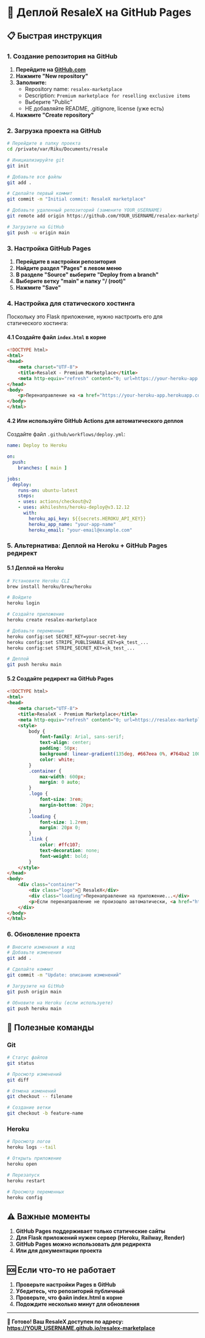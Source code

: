 # 🚀 Деплой ResaleX на GitHub Pages

## 📋 Быстрая инструкция

### 1. Создание репозитория на GitHub

1. **Перейдите на [GitHub.com](https://github.com)**
2. **Нажмите "New repository"**
3. **Заполните:**
   - Repository name: `resalex-marketplace`
   - Description: `Premium marketplace for reselling exclusive items`
   - Выберите "Public"
   - НЕ добавляйте README, .gitignore, license (уже есть)
4. **Нажмите "Create repository"**

### 2. Загрузка проекта на GitHub

```bash
# Перейдите в папку проекта
cd /private/var/Riku/Documents/resale

# Инициализируйте git
git init

# Добавьте все файлы
git add .

# Сделайте первый коммит
git commit -m "Initial commit: ResaleX marketplace"

# Добавьте удаленный репозиторий (замените YOUR_USERNAME)
git remote add origin https://github.com/YOUR_USERNAME/resalex-marketplace.git

# Загрузите на GitHub
git push -u origin main
```

### 3. Настройка GitHub Pages

1. **Перейдите в настройки репозитория**
2. **Найдите раздел "Pages" в левом меню**
3. **В разделе "Source" выберите "Deploy from a branch"**
4. **Выберите ветку "main" и папку "/ (root)"**
5. **Нажмите "Save"**

### 4. Настройка для статического хостинга

Поскольку это Flask приложение, нужно настроить его для статического хостинга:

#### 4.1 Создайте файл `index.html` в корне
```html
<!DOCTYPE html>
<html>
<head>
    <meta charset="UTF-8">
    <title>ResaleX - Premium Marketplace</title>
    <meta http-equiv="refresh" content="0; url=https://your-heroku-app.herokuapp.com">
</head>
<body>
    <p>Перенаправление на <a href="https://your-heroku-app.herokuapp.com">ResaleX</a>...</p>
</body>
</html>
```

#### 4.2 Или используйте GitHub Actions для автоматического деплоя

Создайте файл `.github/workflows/deploy.yml`:

```yaml
name: Deploy to Heroku

on:
  push:
    branches: [ main ]

jobs:
  deploy:
    runs-on: ubuntu-latest
    steps:
    - uses: actions/checkout@v2
    - uses: akhileshns/heroku-deploy@v3.12.12
      with:
        heroku_api_key: ${{secrets.HEROKU_API_KEY}}
        heroku_app_name: "your-app-name"
        heroku_email: "your-email@example.com"
```

### 5. Альтернатива: Деплой на Heroku + GitHub Pages редирект

#### 5.1 Деплой на Heroku
```bash
# Установите Heroku CLI
brew install heroku/brew/heroku

# Войдите
heroku login

# Создайте приложение
heroku create resalex-marketplace

# Добавьте переменные
heroku config:set SECRET_KEY=your-secret-key
heroku config:set STRIPE_PUBLISHABLE_KEY=pk_test_...
heroku config:set STRIPE_SECRET_KEY=sk_test_...

# Деплой
git push heroku main
```

#### 5.2 Создайте редирект на GitHub Pages
```html
<!DOCTYPE html>
<html>
<head>
    <meta charset="UTF-8">
    <title>ResaleX - Premium Marketplace</title>
    <meta http-equiv="refresh" content="0; url=https://resalex-marketplace.herokuapp.com">
    <style>
        body {
            font-family: Arial, sans-serif;
            text-align: center;
            padding: 50px;
            background: linear-gradient(135deg, #667eea 0%, #764ba2 100%);
            color: white;
        }
        .container {
            max-width: 600px;
            margin: 0 auto;
        }
        .logo {
            font-size: 3rem;
            margin-bottom: 20px;
        }
        .loading {
            font-size: 1.2rem;
            margin: 20px 0;
        }
        .link {
            color: #ffc107;
            text-decoration: none;
            font-weight: bold;
        }
    </style>
</head>
<body>
    <div class="container">
        <div class="logo">💎 ResaleX</div>
        <div class="loading">Перенаправление на приложение...</div>
        <p>Если перенаправление не произошло автоматически, <a href="https://resalex-marketplace.herokuapp.com" class="link">нажмите здесь</a></p>
    </div>
</body>
</html>
```

### 6. Обновление проекта

```bash
# Внесите изменения в код
# Добавьте изменения
git add .

# Сделайте коммит
git commit -m "Update: описание изменений"

# Загрузите на GitHub
git push origin main

# Обновите на Heroku (если используете)
git push heroku main
```

## 🔧 Полезные команды

### Git
```bash
# Статус файлов
git status

# Просмотр изменений
git diff

# Отмена изменений
git checkout -- filename

# Создание ветки
git checkout -b feature-name
```

### Heroku
```bash
# Просмотр логов
heroku logs --tail

# Открыть приложение
heroku open

# Перезапуск
heroku restart

# Просмотр переменных
heroku config
```

## ⚠️ Важные моменты

1. **GitHub Pages поддерживает только статические сайты**
2. **Для Flask приложений нужен сервер (Heroku, Railway, Render)**
3. **GitHub Pages можно использовать для редиректа**
4. **Или для документации проекта**

## 🆘 Если что-то не работает

1. **Проверьте настройки Pages в GitHub**
2. **Убедитесь, что репозиторий публичный**
3. **Проверьте, что файл index.html в корне**
4. **Подождите несколько минут для обновления**

---

**🎉 Готово! Ваш ResaleX доступен по адресу:**
**https://YOUR_USERNAME.github.io/resalex-marketplace**
